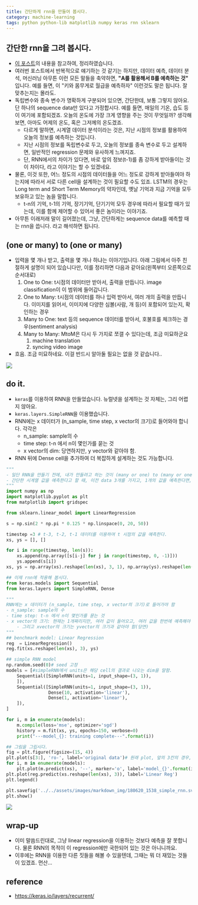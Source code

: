 ```yaml
---
title: 간단하게 rnn을 만들어 봅시다. 
category: machine-learning
tags: python python-lib matplotlib numpy keras rnn sklearn 
---
```


## 간단한 rnn을 그려 봅시다. 

- [이 포스트](https://datascienceschool.net/view-notebook/1d93b9dc6c624fbaa6af2ce9290e2479/)의 내용을 참고하여, 정리하였습니다. 
- 여러번 포스트에서 반복적으로 얘기하는 것 같기는 하지만, 데이터 예측, 데이터 분석, 머신러닝 아무튼 이런 모든 말들을 축약하면, **"A를 활용해서 B를 예측하는 것"** 입니다. 예를 들면, 이 "키와 몸무게로 월급을 예측하자" 이런것도 말은 됩니다. 잘 맞추는지는 몰라도. 
- 독립변수와 종속 변수가 명확하게 구분되어 있으면, 간단한데, 보통 그렇지 않아요. 단 하나의 sequence data만 있다고 가정합시다. 예를 들면, 매일의 기온, 습도 등이 여기에 포함되겠죠. 오늘의 온도에 가장 크게 영향을 주는 것이 무엇일까? 생각해보면, 아마도 어제의 온도, 혹은 그저께의 온도겠죠. 
    - 다르게 말하면, 시계열 데이터 분석이라는 것은, 지난 시점의 정보를 활용하여 오늘의 정보를 예측하는 것입니다. 
    - 지난 시점의 정보를 독립변수로 두고, 오늘의 정보를 종속 변수로 두고 설계하면, 일반적인 regression 문제와 유사하게 느껴지죠. 
    - 단, RNN에서의 차이가 있다면, 바로 앞의 정보(t-1)를 좀 강하게 받아들이는 것이 차이다, 라고 이야기는 할 수 있겠네요. 
- 물론, 이것 또한, 어느 정도의 시점의 데이터들을 어느 정도로 강하게 받아들여야 하는지에 따라서 서로 다른 cell을 설계하는 것이 필요할 수도 있죠. LSTM의 경우는 Long term and Short Term Memory의 약자인데, 옛날 기억과 지금 기억을 모두 보유하고 있는 놈을 말합니다. 
    - t-n의 기억, t-1의 기억, 장기기억, 단기기억 모두 경우에 따라서 필요할 때가 있는데, 이를 함께 제어할 수 있어서 좋은 놈이라는 이야기죠. 
- 아무튼 이래저래 말이 길어졌는데, 그냥, 간단하게는 sequence data를 예측할 때는 rnn을 씁니다. 라고 해석하면 됩니다. 

## (one or many) to (one or many)

- 입력을 몇 개나 받고, 출력을 몇 개나 하냐는 이야기입니다. 아래 그림에서 아주 친절하게 설명이 되어 있습니다만, 이를 정리하면 다음과 같아요(왼쪽부터 오른쪽으로 순서대로)
    1) One to One: t시점의 데이터만 받아서, 출력을 만듭니다. image classification이 이 범위에 들어갑니다. 
    2) One to Many: t시점의 데이터를 하나 입력 받아서, 여러 개의 출력을 만듭니다. 이미지를 읽어서, 이미지에 다양한 심볼(사람, 개 등)이 포함되어 있는지, 확인하는 경우 
    3) Many to One: text 등의 sequence 데이터를 받아서, 호불호를 체크하는 경우(sentiment analysis)
    4) Many to Many: MtoM은 다시 두 가지로 쪼갤 수 있다는데, 조금 미묘하군요 
        1) machine translation
        2) syncing video image 
- 흐음. 조금 미묘하네요. 이걸 반드시 알아둘 필요는 없을 것 같습니다..

![](https://i.stack.imgur.com/WSOie.png)


## do it. 

- `keras`를 이용하여 RNN을 만들었습니다. 뉴럴넷을 설계하는 것 자체는, 그리 어렵지 않아요. 
- `keras.layers.SimpleRNN`을 이용했습니다. 
- RNN에는 x 데이터가 (n_sample, time step, x vector의 크기)로 들어와야 합니다. 각각은 
    - n_sample: sample의 수 
    - time step: t-n 에서 n이 몇인가를 묻는 것
    - x vector의 dim: 당연하지만, y vector와 같아야 함. 
- RNN 뒤에 Dense cell을 추가하여 더 복잡하게 설계하는 것도 가능합니다. 

```python
"""
- 일단 RNN을 만들기 전에, 내가 만들려고 하는 것이 (many or one) to (many or one) 중에서 무엇인지 알아야 함
- 간단한 시계열 값을 예측한다고 할 때, 이전 data 3개를 가지고, 1개의 값을 예측한다면, many to one의 형태가 되겠다. 
"""
import numpy as np 
import matplotlib.pyplot as plt
from matplotlib import gridspec

from sklearn.linear_model import LinearRegression

s = np.sin(2 * np.pi * 0.125 * np.linspace(0, 20, 50))

timestep =3 # t-3, t-2, t-1 데이터를 이용하여 t 시점의 값을 예측한다. 
xs, ys = [], []

for i in range(timestep, len(s)):
    xs.append(np.array([s[i-j] for j in range(timestep, 0, -1)]))
    ys.append(s[i])
xs, ys = np.array(xs).reshape(len(xs), 3, 1), np.array(ys).reshape(len(ys), 1)

## 이제 rnn에 적용해 봅시다. 
from keras.models import Sequential
from keras.layers import SimpleRNN, Dense

"""
RNN에는 x 데이터가 (n_sample, time step, x vector의 크기)로 들어가야 함 
- n_sample: sample의 수 
- time step: t-n 에서 n이 몇인가를 묻는 것
- x vector의 크기: 현재는 1개짜리지만, 여러 값이 들어오고, 여러 값을 한번에 예측해야 할 경우도 있음. 
    - 그리고 xvector의 크기는 yvector의 크기과 같아야 함(당연)
"""
## benchmark model: Linear Regression
reg  = LinearRegression()
reg.fit(xs.reshape(len(xs), 3), ys)

## simple RNN model 
np.random.seed(0)# seed 고정
models = [#simpleRNN에서 units은 해당 cell의 결과로 나오는 dim을 말함. 
    Sequential([SimpleRNN(units=1, input_shape=(3, 1)),
    ]), 
    Sequential([SimpleRNN(units=1, input_shape=(3, 1)),
                Dense(10, activation='linear'), 
                Dense(1, activation='linear'), 
    ]),
]

for i, m in enumerate(models):
    m.compile(loss='mse', optimizer='sgd')
    history = m.fit(xs, ys, epochs=150, verbose=0)
    print("---model_{}: training complete---".format(i))

## 그림을 그립시다. 
fig = plt.figure(figsize=(15, 4)) 
plt.plot(s[3:], 'ro-', label='original data')# 원래 plot, 앞의 3칸의 경우, 
for i, m in enumerate(models):
    plt.plot(m.predict(xs), '--', marker='o', label='model_{}'.format(i))
plt.plot(reg.predict(xs.reshape(len(xs), 3)), label='Linear Reg')
plt.legend()

plt.savefig('../../assets/images/markdown_img/180620_1538_simple_rnn.svg')
plt.show()
```

![](/assets/images/markdown_img/180620_1538_simple_rnn.svg)


## wrap-up 

- 이미 말씀드린대로, 그냥 linear regression을 이용하는 것보다 예측을 잘 못합니다. 물론 RNN의 목적이 이 regression에만 국한되어 있는 것은 아니니까요. 
- 이후에는 RNN을 이용한 다른 짓들을 해볼 수 있을텐데, 그때는 뭐 더 재밌는 것들이 있겠죠. 먼산...

## reference 

- <https://keras.io/layers/recurrent/>
